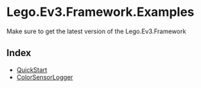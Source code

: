 # Lego.Ev3.Framework.Examples
Make sure to get the latest version of the Lego.Ev3.Framework

## Index
* [QuickStart](https://github.com/mvanderelsen/Lego.Ev3.Framework.Examples/tree/master/Lego.Ev3.Framework.Examples.QuickStart)
* [ColorSensorLogger](https://github.com/mvanderelsen/Lego.Ev3.Framework.Examples/tree/master/Lego.Ev3.Framework.Examples.ColorSensorLogger)

